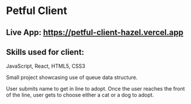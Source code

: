 # Petful Client

## Live App: https://petful-client-hazel.vercel.app

## Skills used for client:
JavaScript, React, HTML5, CSS3

Small project showcasing use of queue data structure. 

User submits name to get in line to adopt. Once the user reaches the front of the line, user gets to choose either a cat or a dog to adopt. 